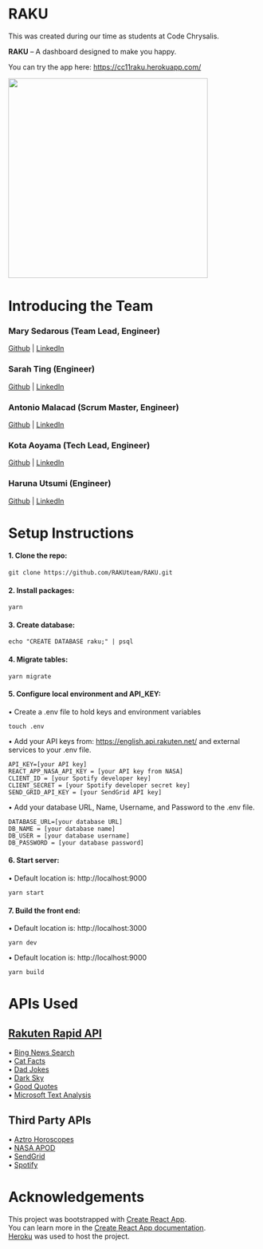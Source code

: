 # RAKU

This was created during our time as students at Code Chrysalis.

**RAKU** – A dashboard designed to make you happy.

You can try the app here: https://cc11raku.herokuapp.com/

<img src="https://user-images.githubusercontent.com/37863665/75003374-ddc3ed80-54aa-11ea-92d7-3f5606a1fb5b.png" width="400px">

# Introducing the Team

### Mary Sedarous (Team Lead, Engineer)

[Github](https://github.com/marysed) | [LinkedIn](https://linkedin.com/in/marysedarous/)

### Sarah Ting (Engineer)

[Github](https://github.com/sarahjting) | [LinkedIn](https://www.linkedin.com/in/sarahjting/)

### Antonio Malacad (Scrum Master, Engineer)

[Github](https://github.com/antoniomalacad) | [LinkedIn](https://linkedin.com/in/antonio-malacad/)

### Kota Aoyama (Tech Lead, Engineer)

[Github](https://github.com/KotaAoyama) | [LinkedIn](https://linkedin.com/in/kota-aoyama/)

### Haruna Utsumi (Engineer)

[Github](https://github.com/harunamarun) | [LinkedIn](linkedin.com/in/harunamarun/)

# Setup Instructions

#### 1. Clone the repo:

```
git clone https://github.com/RAKUteam/RAKU.git
```

#### 2. Install packages:

```
yarn
```

#### 3. Create database:

```
echo "CREATE DATABASE raku;" | psql
```

#### 4. Migrate tables:

```
yarn migrate
```

#### 5. Configure local environment and API_KEY:

• Create a .env file to hold keys and environment variables

```
touch .env
```

• Add your API keys from: https://english.api.rakuten.net/ and external services to your .env file.

```
API_KEY=[your API key]
REACT_APP_NASA_API_KEY = [your API key from NASA]
CLIENT_ID = [your Spotify developer key]
CLIENT_SECRET = [your Spotify developer secret key]
SEND_GRID_API_KEY = [your SendGrid API key]
```

• Add your database URL, Name, Username, and Password to the .env file.

```
DATABASE_URL=[your database URL]
DB_NAME = [your database name]
DB_USER = [your database username]
DB_PASSWORD = [your database password]
```

#### 6. Start server:

• Default location is: http://localhost:9000

```
yarn start
```

#### 7. Build the front end:

• Default location is: http://localhost:3000

```
yarn dev
```

• Default location is: http://localhost:9000

```
yarn build
```

# APIs Used

## [Rakuten Rapid API](https://english.api.rakuten.net/)

• [Bing News Search](https://english.api.rakuten.net/microsoft-azure/api/bing-news-search/) <br />
• [Cat Facts](https://english.api.rakuten.net/brianiswu/api/cat-facts) <br />
• [Dad Jokes](https://english.api.rakuten.net/KegenGuyll/api/dad-jokes) <br />
• [Dark Sky ](https://english.api.rakuten.net/darkskyapis/api/dark-sky) <br />
• [Good Quotes](https://english.api.rakuten.net/fofo/api/good-quotes/endpoints) <br />
• [Microsoft Text Analysis](https://english.api.rakuten.net/microsoft-azure/api/microsoft-text-analytics/) <br />

## Third Party APIs

• [Aztro Horoscopes](https://aztro.readthedocs.io/en/latest/) <br />
• [NASA APOD](https://api.nasa.gov/) <br />
• [SendGrid](https://sendgrid.com/docs/API_Reference/index.html) <br />
• [Spotify](https://developer.spotify.com/documentation/web-api/) <br />

# Acknowledgements

This project was bootstrapped with [Create React App](https://github.com/facebook/create-react-app). <br />
You can learn more in the [Create React App documentation](https://facebook.github.io/create-react-app/docs/getting-started). <br />
[Heroku](https://www.heroku.com/) was used to host the project. <br />
